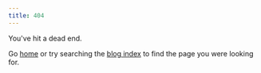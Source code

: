 ```yaml
---
title: 404
---
```


You've hit a dead end. 

Go [home](/ "Derek Kedziora") or try searching the [blog index](/blog "blog") to find the page you were looking for. 